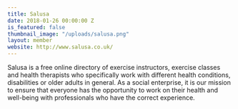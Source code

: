 ```yaml
---
title: Salusa
date: 2018-01-26 00:00:00 Z
is_featured: false
thumbnail_image: "/uploads/salusa.png"
layout: member
website: http://www.salusa.co.uk/
---
```


Salusa is a free online directory of exercise instructors, exercise classes and health therapists who specifically work with different health conditions, disabilities or older adults in general. As a social enterprise, it is our mission to ensure that everyone has the opportunity to work on their health and well-being with professionals who have the correct experience.
